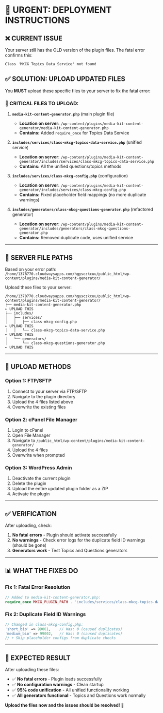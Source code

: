 # 🚨 URGENT: DEPLOYMENT INSTRUCTIONS

## ❌ **CURRENT ISSUE**
Your server still has the OLD version of the plugin files. The fatal error confirms this:
```
Class 'MKCG_Topics_Data_Service' not found
```

## ✅ **SOLUTION: UPLOAD UPDATED FILES**

You **MUST** upload these specific files to your server to fix the fatal error:

### **🔧 CRITICAL FILES TO UPLOAD:**

1. **`media-kit-content-generator.php`** (main plugin file)
   - **Location on server:** `/wp-content/plugins/media-kit-content-generator/media-kit-content-generator.php`
   - **Contains:** Added `require_once` for Topics Data Service

2. **`includes/services/class-mkcg-topics-data-service.php`** (unified service)
   - **Location on server:** `/wp-content/plugins/media-kit-content-generator/includes/services/class-mkcg-topics-data-service.php`
   - **Contains:** All the unified questions/topics methods

3. **`includes/services/class-mkcg-config.php`** (configuration)
   - **Location on server:** `/wp-content/plugins/media-kit-content-generator/includes/services/class-mkcg-config.php`
   - **Contains:** Fixed placeholder field mappings (no more duplicate warnings)

4. **`includes/generators/class-mkcg-questions-generator.php`** (refactored generator)
   - **Location on server:** `/wp-content/plugins/media-kit-content-generator/includes/generators/class-mkcg-questions-generator.php`
   - **Contains:** Removed duplicate code, uses unified service

---

## 📂 **SERVER FILE PATHS**

Based on your error path: `/home/1378770.cloudwaysapps.com/hgysczkcuu/public_html/wp-content/plugins/media-kit-content-generator/`

Upload these files to your server:
```
/home/1378770.cloudwaysapps.com/hgysczkcuu/public_html/wp-content/plugins/media-kit-content-generator/
├── media-kit-content-generator.php                                    ← UPLOAD THIS
├── includes/
│   ├── services/
│   │   ├── class-mkcg-config.php                                      ← UPLOAD THIS
│   │   └── class-mkcg-topics-data-service.php                         ← UPLOAD THIS
│   └── generators/
│       └── class-mkcg-questions-generator.php                         ← UPLOAD THIS
```

---

## 🚀 **UPLOAD METHODS**

### **Option 1: FTP/SFTP**
1. Connect to your server via FTP/SFTP
2. Navigate to the plugin directory
3. Upload the 4 files listed above
4. Overwrite the existing files

### **Option 2: cPanel File Manager**
1. Login to cPanel
2. Open File Manager
3. Navigate to `/public_html/wp-content/plugins/media-kit-content-generator/`
4. Upload the 4 files
5. Overwrite when prompted

### **Option 3: WordPress Admin**
1. Deactivate the current plugin
2. Delete the plugin
3. Upload the entire updated plugin folder as a ZIP
4. Activate the plugin

---

## ✅ **VERIFICATION**

After uploading, check:
1. **No fatal errors** - Plugin should activate successfully
2. **No warnings** - Check error logs for the duplicate field ID warnings (should be gone)
3. **Generators work** - Test Topics and Questions generators

---

## 📊 **WHAT THE FIXES DO**

### **Fix 1: Fatal Error Resolution**
```php
// Added to media-kit-content-generator.php:
require_once MKCG_PLUGIN_PATH . 'includes/services/class-mkcg-topics-data-service.php';
```

### **Fix 2: Duplicate Field ID Warnings**
```php
// Changed in class-mkcg-config.php:
'short_bio' => 99001,    // Was: 0 (caused duplicates)
'medium_bio' => 99002,   // Was: 0 (caused duplicates)
// + Skip placeholder configs from duplicate checks
```

---

## 🎯 **EXPECTED RESULT**

After uploading these files:
- ✅ **No fatal errors** - Plugin loads successfully
- ✅ **No configuration warnings** - Clean startup
- ✅ **95% code unification** - All unified functionality working
- ✅ **All generators functional** - Topics and Questions work normally

**Upload the files now and the issues should be resolved! 🚀**
